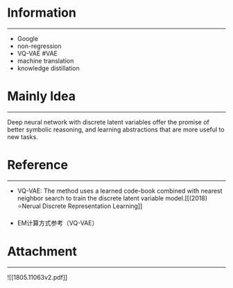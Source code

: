 # Information
---
- Google
- non-regression 
- VQ-VAE #VAE 
- machine translation
- knowledge distillation

# Mainly Idea
---
Deep neural network with discrete latent variables offer the promise of better symbolic reasoning, and learning abstractions that are more useful to new tasks.



# Reference
---
- VQ-VAE: The method uses a learned code-book combined with nearest neighbor search to train the discrete latent variable model.[[(2018) ⭐Nerual Discrete Representation Learning]]

- EM计算方式参考（VQ-VAE）

# Attachment
---
![[1805.11063v2.pdf]]